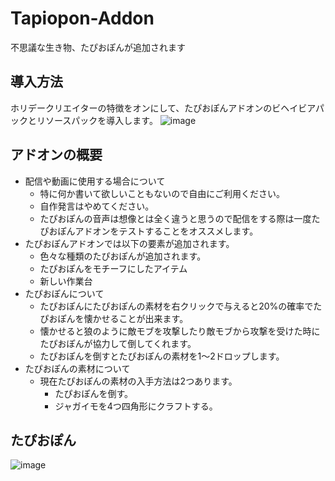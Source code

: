 # Tapiopon-Addon
不思議な生き物、たぴおぽんが追加されます

## 導入方法
ホリデークリエイターの特徴をオンにして、たぴおぽんアドオンのビヘイビアパックとリソースパックを導入します。
![image](https://user-images.githubusercontent.com/101993086/233373206-8089e623-1035-4f30-b13a-f26eb08fa7ac.png)

## アドオンの概要
- 配信や動画に使用する場合について
  - 特に何か書いて欲しいこともないので自由にご利用ください。
  - 自作発言はやめてください。
  - たぴおぽんの音声は想像とは全く違うと思うので配信をする際は一度たぴおぽんアドオンをテストすることをオススメします。
- たぴおぽんアドオンでは以下の要素が追加されます。
  - 色々な種類のたぴおぽんが追加されます。
  - たぴおぽんをモチーフにしたアイテム
  - 新しい作業台
- たぴおぽんについて
  - たぴおぽんにたぴおぽんの素材を右クリックで与えると20%の確率でたぴおぽんを懐かせることが出来ます。
  - 懐かせると狼のように敵モブを攻撃したり敵モブから攻撃を受けた時にたぴおぽんが協力して倒してくれます。
  - たぴおぽんを倒すとたぴおぽんの素材を1～2ドロップします。
- たぴおぽんの素材について
  - 現在たぴおぽんの素材の入手方法は2つあります。
    - たぴおぽんを倒す。
    - ジャガイモを4つ四角形にクラフトする。

## たぴおぽん
![image](https://user-images.githubusercontent.com/101993086/233374980-b6467d09-bb4c-404e-86a6-f3c94afbf5a2.png)

